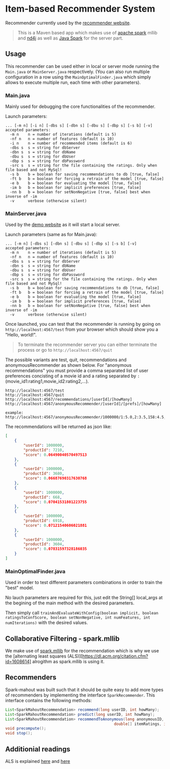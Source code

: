 # Item-based Recommender System

Recommender currently used by the [recommender website](https://github.com/katanlugi/recommender-website).

> This is a Maven based app which makes use of [apache spark](https://spark.apache.org/) mllib and [nd4j](https://nd4j.org/) as well as [Java Spark](http://sparkjava.com/) for the server part.

## Usage
This recommender can be used either in local or server mode running the ```Main.java``` or ```MainServer.java``` respectively. (You can also run multiple configuration in a row using the ```MainOptimalFinder.java``` which simply allows to execute multiple run, each time with other parameters).


### Main.java
Mainly used for debugging the core functionalities of the recommender.

Launch parameters:
```
... [-m n] [-i n] [-dbs s] [-dbn s] [-dbu s] [-dbp s] [-s b] [-v]
accepted parameters:
  -m n    n = number of iterations (default is 5)
  -nf n   n = number of features (default is 10)
  -i n    n = number of recommended items (default is 6)
  -dbs s  s = string for dbServer
  -dbn s  s = string for dbName
  -dbu s  s = string for dbUser
  -dbp s  s = string for dbPassword
  -src s  s = string for the file containing the ratings. Only when file based and not MySql!
  -s b    b = boolean for saving recommendations to db [true, false]
  -ft b   b = boolean for forcing a retrain of the model [true, false]
  -e b    b = boolean for evaluating the model [true, false]
  -im b   b = boolean for implicit preferences [true, false]
  -nn b   b = boolean for setNonNegative [true, false] best when inverse of -im
  -v      verbose (otherwise silent)
```

### MainServer.java
Used by the [demo website](https://github.com/katanlugi/recommender-website) as it will start a local server.

Launch parameters (same as for Main.java):
```
... [-m n] [-dbs s] [-dbn s] [-dbu s] [-dbp s] [-s b] [-v]
accepted parameters:
  -m n    n = number of iterations (default is 5)
  -nf n   n = number of features (default is 10)
  -dbs s  s = string for dbServer
  -dbn s  s = string for dbName
  -dbu s  s = string for dbUser
  -dbp s  s = string for dbPassword
  -src s  s = string for the file containing the ratings. Only when file based and not MySql!
  -s b    b = boolean for saving recommendations to db [true, false]
  -ft b   b = boolean for forcing a retrain of the model [true, false]
  -e b    b = boolean for evaluating the model [true, false]
  -im b   b = boolean for implicit preferences [true, false]
  -nn b   b = boolean for setNonNegative [true, false] best when inverse of -im
  -v      verbose (otherwise silent)
```

Once launched, you can test that the recommender is running by going on ```http://localhost:4567/test``` from your browser which should show you a "Hello, world!".

> To terminate the recommender server you can either terminate the process or go to ```http://localhost:4567/quit```

The possible variants are test, quit, recommendations and anonymousRecommender as shown below.
For "anonymous recommendations" you must provide a comma separated list of user preferences concisting of a movie id and a rating separated by ```:``` (movie_id1:rating1,movie_id2:rating2,...).

```
http://localhost:4567/test
http://localhost:4567/quit
http://localhost:4567/recommendations/[userId]/[howMany]
http://localhost:4567/anonymousRecommender/[userId]/[prefs]/[howMany]

example:
http://localhost:4567/anonymousRecommender/1000000/1:5.0,2:3.5,158:4.5,169:3.0,362:4.0,364:4.0,96030:0.5/5
```

The recommendations will be returned as json like:
```json
[
    {
        "userId": 1000000,
        "productId": 7210,
        "score": 0.06490040570497513
    },
    {
        "userId": 1000000,
        "productId": 3680,
        "score": 0.06687690317630768
    },
    {
        "userId": 1000000,
        "productId": 668,
        "score": 0.07041531801223755
    },
    {
        "userId": 1000000,
        "productId": 6918,
        "score": 0.07121540606021881
    },
    {
        "userId": 1000000,
        "productId": 3604,
        "score": 0.07831597328186035
    }
]
```

### MainOptimalFinder.java
Used in order to test different parameters combinations in order to train the "best" model.

No lauch parameters are required for this, just edit the String[] local_args at the begining of the main method with the desired parameters.

Then simply call ```trainAndEvaluateWithConfig(boolean implicit, boolean ratingsToConfScore, boolean setNonNegative, int numFeatures, int numIterations)``` with the desired values.

## Collaborative Filtering - spark.mllib
We make use of [spark.mllib](https://spark.apache.org/docs/preview/mllib-collaborative-filtering.html) for the recommendation which is why we use the [alternating least squares (ALS)][https://dl.acm.org/citation.cfm?id=1608614] alrogithm as spark.mllib is using it.

## Recommenders
Spark-mahout was built such that it should be quite easy to add more types of recommenders by implementing the interface ```SparkRecommender```. This interface contains the following methods:
```java
List<SparkMahoutRecommendation> recommend(long userID, int howMany);
List<SparkMahoutRecommendation> predict(long userID, int howMany);
List<SparkMahoutRecommendation> recommendToAnonymous(long anonymousID, int[] itemIDs, 
                                                double[] itemRatings, int howMany);
void precompute();	
void stop();
```

## Additionial readings
ALS is explained [here](https://spark.apache.org/docs/preview/ml-collaborative-filtering.html) and [here](https://bugra.github.io/work/notes/2014-04-19/alternating-least-squares-method-for-collaborative-filtering/)
###
